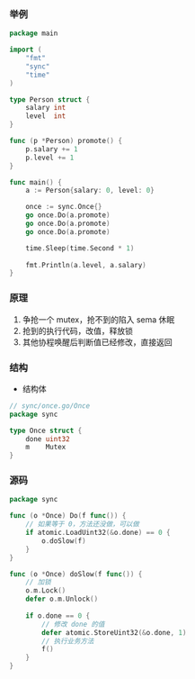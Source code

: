 ### 举例

```go
package main

import (
	"fmt"
	"sync"
	"time"
)

type Person struct {
	salary int
	level  int
}

func (p *Person) promote() {
	p.salary += 1
	p.level += 1
}

func main() {
	a := Person{salary: 0, level: 0}

	once := sync.Once{}
	go once.Do(a.promote)
	go once.Do(a.promote)
	go once.Do(a.promote)

	time.Sleep(time.Second * 1)
	
	fmt.Println(a.level, a.salary)
}
```

### 原理

1. 争抢一个 mutex，抢不到的陷入 sema 休眠
2. 抢到的执行代码，改值，释放锁
3. 其他协程唤醒后判断值已经修改，直接返回


### 结构

* 结构体

```go
// sync/once.go/Once
package sync

type Once struct {
	done uint32
	m    Mutex
}
```


### 源码

```go
package sync

func (o *Once) Do(f func()) {
	// 如果等于 0，方法还没做，可以做
	if atomic.LoadUint32(&o.done) == 0 {
		o.doSlow(f)
	}
}

func (o *Once) doSlow(f func()) {
	// 加锁
    o.m.Lock()
	defer o.m.Unlock()
    
	if o.done == 0 {
		// 修改 done 的值
		defer atomic.StoreUint32(&o.done, 1)
		// 执行业务方法
		f()
	}
}
```

